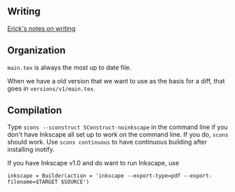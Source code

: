 
## Writing

[Erick's notes on writing](https://github.com/matsengrp/wiki/wiki/writing_with_erick)


## Organization

`main.tex` is always the most up to date file.

When we have a old version that we want to use as the basis for a diff, that goes in `versions/v1/main.tex`.


## Compilation

Type `scons --sconstruct SConstruct-noinkscape` in the command line if you don't have Inkscape all set up to work on the command line.
If you do, `scons` should work.
Use `scons continuous` to have continuous building after installing inotify.

If you have Inkscape v1.0 and do want to run Inkscape, use

    inkscape = Builder(action = 'inkscape --export-type=pdf --export-filename=$TARGET $SOURCE')
